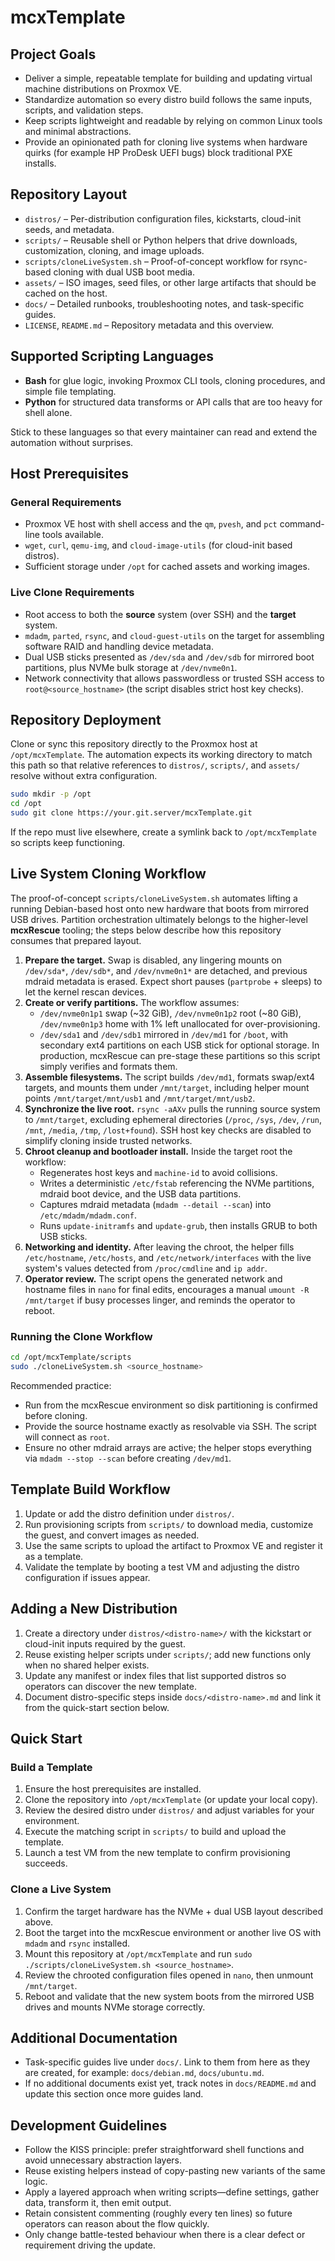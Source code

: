 # mcxTemplate

## Project Goals
- Deliver a simple, repeatable template for building and updating virtual machine distributions on Proxmox VE.
- Standardize automation so every distro build follows the same inputs, scripts, and validation steps.
- Keep scripts lightweight and readable by relying on common Linux tools and minimal abstractions.
- Provide an opinionated path for cloning live systems when hardware quirks (for example HP ProDesk UEFI bugs) block traditional PXE installs.

## Repository Layout
- `distros/` – Per-distribution configuration files, kickstarts, cloud-init seeds, and metadata.
- `scripts/` – Reusable shell or Python helpers that drive downloads, customization, cloning, and image uploads.
- `scripts/cloneLiveSystem.sh` – Proof-of-concept workflow for rsync-based cloning with dual USB boot media.
- `assets/` – ISO images, seed files, or other large artifacts that should be cached on the host.
- `docs/` – Detailed runbooks, troubleshooting notes, and task-specific guides.
- `LICENSE`, `README.md` – Repository metadata and this overview.

## Supported Scripting Languages
- **Bash** for glue logic, invoking Proxmox CLI tools, cloning procedures, and simple file templating.
- **Python** for structured data transforms or API calls that are too heavy for shell alone.

Stick to these languages so that every maintainer can read and extend the automation without surprises.

## Host Prerequisites
### General Requirements
- Proxmox VE host with shell access and the `qm`, `pvesh`, and `pct` command-line tools available.
- `wget`, `curl`, `qemu-img`, and `cloud-image-utils` (for cloud-init based distros).
- Sufficient storage under `/opt` for cached assets and working images.

### Live Clone Requirements
- Root access to both the **source** system (over SSH) and the **target** system.
- `mdadm`, `parted`, `rsync`, and `cloud-guest-utils` on the target for assembling software RAID and handling device metadata.
- Dual USB sticks presented as `/dev/sda` and `/dev/sdb` for mirrored boot partitions, plus NVMe bulk storage at `/dev/nvme0n1`.
- Network connectivity that allows passwordless or trusted SSH access to `root@<source_hostname>` (the script disables strict host key checks).

## Repository Deployment
Clone or sync this repository directly to the Proxmox host at `/opt/mcxTemplate`. The automation expects its working directory to match this path so that relative references to `distros/`, `scripts/`, and `assets/` resolve without extra configuration.

```bash
sudo mkdir -p /opt
cd /opt
sudo git clone https://your.git.server/mcxTemplate.git
```

If the repo must live elsewhere, create a symlink back to `/opt/mcxTemplate` so scripts keep functioning.

## Live System Cloning Workflow
The proof-of-concept `scripts/cloneLiveSystem.sh` automates lifting a running Debian-based host onto new hardware that boots from mirrored USB drives. Partition orchestration ultimately belongs to the higher-level **mcxRescue** tooling; the steps below describe how this repository consumes that prepared layout.

1. **Prepare the target.** Swap is disabled, any lingering mounts on `/dev/sda*`, `/dev/sdb*`, and `/dev/nvme0n1*` are detached, and previous mdraid metadata is erased. Expect short pauses (`partprobe` + sleeps) to let the kernel rescan devices.
2. **Create or verify partitions.** The workflow assumes:
   - `/dev/nvme0n1p1` swap (~32 GiB), `/dev/nvme0n1p2` root (~80 GiB), `/dev/nvme0n1p3` home with 1% left unallocated for over-provisioning.
   - `/dev/sda1` and `/dev/sdb1` mirrored in `/dev/md1` for `/boot`, with secondary ext4 partitions on each USB stick for optional storage.
   In production, mcxRescue can pre-stage these partitions so this script simply verifies and formats them.
3. **Assemble filesystems.** The script builds `/dev/md1`, formats swap/ext4 targets, and mounts them under `/mnt/target`, including helper mount points `/mnt/target/mnt/usb1` and `/mnt/target/mnt/usb2`.
4. **Synchronize the live root.** `rsync -aAXv` pulls the running source system to `/mnt/target`, excluding ephemeral directories (`/proc`, `/sys`, `/dev`, `/run`, `/mnt`, `/media`, `/tmp`, `/lost+found`). SSH host key checks are disabled to simplify cloning inside trusted networks.
5. **Chroot cleanup and bootloader install.** Inside the target root the workflow:
   - Regenerates host keys and `machine-id` to avoid collisions.
   - Writes a deterministic `/etc/fstab` referencing the NVMe partitions, mdraid boot device, and the USB data partitions.
   - Captures mdraid metadata (`mdadm --detail --scan`) into `/etc/mdadm/mdadm.conf`.
   - Runs `update-initramfs` and `update-grub`, then installs GRUB to both USB sticks.
6. **Networking and identity.** After leaving the chroot, the helper fills `/etc/hostname`, `/etc/hosts`, and `/etc/network/interfaces` with the live system's values detected from `/proc/cmdline` and `ip addr`.
7. **Operator review.** The script opens the generated network and hostname files in `nano` for final edits, encourages a manual `umount -R /mnt/target` if busy processes linger, and reminds the operator to reboot.

### Running the Clone Workflow
```bash
cd /opt/mcxTemplate/scripts
sudo ./cloneLiveSystem.sh <source_hostname>
```

Recommended practice:
- Run from the mcxRescue environment so disk partitioning is confirmed before cloning.
- Provide the source hostname exactly as resolvable via SSH. The script will connect as `root`.
- Ensure no other mdraid arrays are active; the helper stops everything via `mdadm --stop --scan` before creating `/dev/md1`.

## Template Build Workflow
1. Update or add the distro definition under `distros/`.
2. Run provisioning scripts from `scripts/` to download media, customize the guest, and convert images as needed.
3. Use the same scripts to upload the artifact to Proxmox VE and register it as a template.
4. Validate the template by booting a test VM and adjusting the distro configuration if issues appear.

## Adding a New Distribution
1. Create a directory under `distros/<distro-name>/` with the kickstart or cloud-init inputs required by the guest.
2. Reuse existing helper scripts under `scripts/`; add new functions only when no shared helper exists.
3. Update any manifest or index files that list supported distros so operators can discover the new template.
4. Document distro-specific steps inside `docs/<distro-name>.md` and link it from the quick-start section below.

## Quick Start
### Build a Template
1. Ensure the host prerequisites are installed.
2. Clone the repository into `/opt/mcxTemplate` (or update your local copy).
3. Review the desired distro under `distros/` and adjust variables for your environment.
4. Execute the matching script in `scripts/` to build and upload the template.
5. Launch a test VM from the new template to confirm provisioning succeeds.

### Clone a Live System
1. Confirm the target hardware has the NVMe + dual USB layout described above.
2. Boot the target into the mcxRescue environment or another live OS with `mdadm` and `rsync` installed.
3. Mount this repository at `/opt/mcxTemplate` and run `sudo ./scripts/cloneLiveSystem.sh <source_hostname>`.
4. Review the chrooted configuration files opened in `nano`, then unmount `/mnt/target`.
5. Reboot and validate that the new system boots from the mirrored USB drives and mounts NVMe storage correctly.

## Additional Documentation
- Task-specific guides live under `docs/`. Link to them from here as they are created, for example: `docs/debian.md`, `docs/ubuntu.md`.
- If no additional documents exist yet, track notes in `docs/README.md` and update this section once more guides land.

## Development Guidelines
- Follow the KISS principle: prefer straightforward shell functions and avoid unnecessary abstraction layers.
- Reuse existing helpers instead of copy-pasting new variants of the same logic.
- Apply a layered approach when writing scripts—define settings, gather data, transform it, then emit output.
- Retain consistent commenting (roughly every ten lines) so future operators can reason about the flow quickly.
- Only change battle-tested behaviour when there is a clear defect or requirement driving the update.
